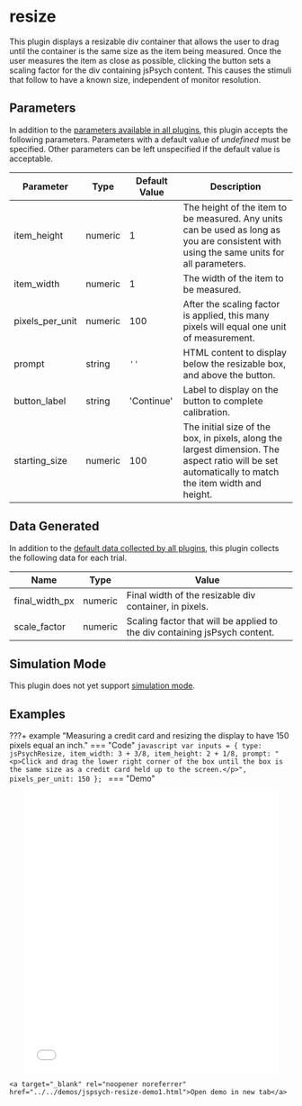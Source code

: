 # resize

This plugin displays a resizable div container that allows the user to drag until the container is the same size as the item being measured. Once the user measures the item as close as possible, clicking the button sets a scaling factor for the div containing jsPsych content. This causes the stimuli that follow to have a known size, independent of monitor resolution.

## Parameters

In addition to the [parameters available in all plugins](../overview/plugins.md#parameters-available-in-all-plugins), this plugin accepts the following parameters. Parameters with a default value of *undefined* must be specified. Other parameters can be left unspecified if the default value is acceptable.

Parameter | Type | Default Value | Description
----------|------|---------------|------------
item_height | numeric | 1 | The height of the item to be measured. Any units can be used as long as you are consistent with using the same units for all parameters.
item_width | numeric | 1 | The width of the item to be measured.
pixels_per_unit | numeric | 100 | After the scaling factor is applied, this many pixels will equal one unit of measurement.
prompt | string | `''` | HTML content to display below the resizable box, and above the button.
button_label | string | 'Continue' | Label to display on the button to complete calibration.
starting_size | numeric | 100 | The initial size of the box, in pixels, along the largest dimension. The aspect ratio will be set automatically to match the item width and height.

## Data Generated

In addition to the [default data collected by all plugins](../overview/plugins.md#data-collected-by-all-plugins), this plugin collects the following data for each trial.

Name | Type | Value
-----|------|------
final_width_px | numeric | Final width of the resizable div container, in pixels.
scale_factor | numeric | Scaling factor that will be applied to the div containing jsPsych content.

## Simulation Mode

This plugin does not yet support [simulation mode](../overview/simulation.md).

## Examples

???+ example "Measuring a credit card and resizing the display to have 150 pixels equal an inch."
    === "Code"
        ```javascript
        var inputs = {
            type: jsPsychResize,
            item_width: 3 + 3/8,
            item_height: 2 + 1/8,
            prompt: "<p>Click and drag the lower right corner of the box until the box is the same size as a credit card held up to the screen.</p>",
            pixels_per_unit: 150
        };
        ```
    === "Demo"
        <div style="text-align:center;">
            <iframe src="../../demos/jspsych-resize-demo1.html" width="90%;" height="500px;" frameBorder="0"></iframe>
        </div>

    <a target="_blank" rel="noopener noreferrer" href="../../demos/jspsych-resize-demo1.html">Open demo in new tab</a>
